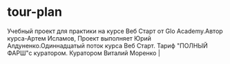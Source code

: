 # tour-plan

Учебный проект для практики на курсе Веб Старт от Glo Academy.Автор курса-Артем Исламов,
Проект выполняет
Юрий Алдуненко.Одиннадцатый поток курса Веб Старт. Тариф "ПОЛНЫЙ ФАРШ"с куратором.
Куратором
Виталий Моренко |
